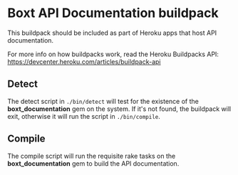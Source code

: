 # Boxt API Documentation buildpack

This buildpack should be included as part of Heroku apps that host API documentation.

For more info on how buildpacks work, read the Heroku Buildpacks API: https://devcenter.heroku.com/articles/buildpack-api

## Detect

The detect script in `./bin/detect` will test for the existence of the **boxt_documentation** gem on the system. If it's not found, the buildpack will exit, otherwise it will run the script in `./bin/compile`.

## Compile

The compile script will run the requisite rake tasks on the **boxt_documentation** gem to build the API documentation.
